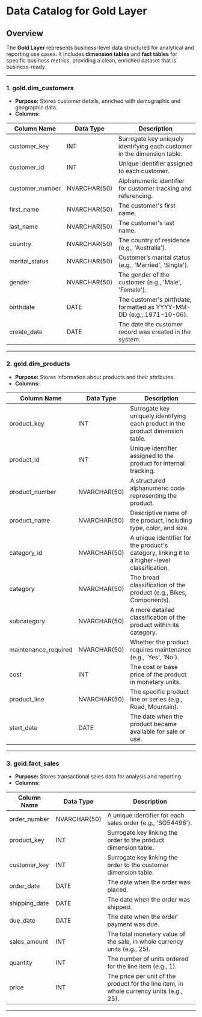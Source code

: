 # Data Catalog for Gold Layer

## Overview
The **Gold Layer** represents business-level data structured for analytical and reporting use cases. It includes **dimension tables** and **fact tables** for specific business metrics, providing a clean, enriched dataset that is business-ready.

---

### 1. **gold.dim_customers**
- **Purpose:** Stores customer details, enriched with demographic and geographic data.
- **Columns:**

| Column Name      | Data Type     | Description                                                                                   |
|------------------|---------------|-----------------------------------------------------------------------------------------------|
| customer_key     | INT           | Surrogate key uniquely identifying each customer in the dimension table.                      |
| customer_id      | INT           | Unique identifier assigned to each customer.                                                  |
| customer_number  | NVARCHAR(50)  | Alphanumeric identifier for customer tracking and referencing.                                |
| first_name       | NVARCHAR(50)  | The customer's first name.                                                                    |
| last_name        | NVARCHAR(50)  | The customer's last name.                                                                     |
| country          | NVARCHAR(50)  | The country of residence (e.g., 'Australia').                                                 |
| marital_status   | NVARCHAR(50)  | Customer’s marital status (e.g., 'Married', 'Single').                                        |
| gender           | NVARCHAR(50)  | The gender of the customer (e.g., 'Male', 'Female').                                          |
| birthdate        | DATE          | The customer's birthdate, formatted as YYYY-MM-DD (e.g., 1971-10-06).                        |
| create_date      | DATE          | The date the customer record was created in the system.                                       |

---

### 2. **gold.dim_products**
- **Purpose:** Stores information about products and their attributes.
- **Columns:**

| Column Name         | Data Type     | Description                                                                                   |
|---------------------|---------------|-----------------------------------------------------------------------------------------------|
| product_key         | INT           | Surrogate key uniquely identifying each product in the product dimension table.               |
| product_id          | INT           | Unique identifier assigned to the product for internal tracking.                              |
| product_number      | NVARCHAR(50)  | A structured alphanumeric code representing the product.                                      |
| product_name        | NVARCHAR(50)  | Descriptive name of the product, including type, color, and size.                             |
| category_id         | NVARCHAR(50)  | A unique identifier for the product's category, linking it to a higher-level classification.   |
| category            | NVARCHAR(50)  | The broad classification of the product (e.g., Bikes, Components).                            |
| subcategory         | NVARCHAR(50)  | A more detailed classification of the product within its category.                            |
| maintenance_required| NVARCHAR(50)  | Whether the product requires maintenance (e.g., 'Yes', 'No').                                  |
| cost                | INT           | The cost or base price of the product in monetary units.                                       |
| product_line        | NVARCHAR(50)  | The specific product line or series (e.g., Road, Mountain).                                  |
| start_date          | DATE          | The date when the product became available for sale or use.                                   |

---

### 3. **gold.fact_sales**
- **Purpose:** Stores transactional sales data for analysis and reporting.
- **Columns:**

| Column Name     | Data Type     | Description                                                                                   |
|-----------------|---------------|-----------------------------------------------------------------------------------------------|
| order_number    | NVARCHAR(50)  | A unique identifier for each sales order (e.g., 'SO54496').                                  |
| product_key     | INT           | Surrogate key linking the order to the product dimension table.                               |
| customer_key    | INT           | Surrogate key linking the order to the customer dimension table.                              |
| order_date      | DATE          | The date when the order was placed.                                                           |
| shipping_date   | DATE          | The date when the order was shipped.                                                          |
| due_date        | DATE          | The date when the order payment was due.                                                      |
| sales_amount    | INT           | The total monetary value of the sale, in whole currency units (e.g., 25).                     |
| quantity        | INT           | The number of units ordered for the line item (e.g., 1).                                      |
| price           | INT           | The price per unit of the product for the line item, in whole currency units (e.g., 25).      |

---
